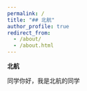 ```yaml
---
permalink: /
title: "## 北航"
author_profile: true
redirect_from: 
  - /about/
  - /about.html
---
```



**北航**

同学你好，我是北航的同学
